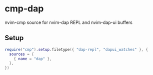 # cmp-dap

nvim-cmp source for nvim-dap REPL and nvim-dap-ui buffers

## Setup

```lua
require("cmp").setup.filetype({ "dap-repl", "dapui_watches" }, {
  sources = {
    { name = "dap" },
  },
})
```
